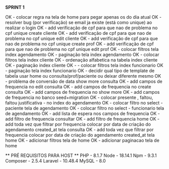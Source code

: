 **SPRINT 1**

OK - colocar regra na tela de home para pegar apenas os do dia atual
OK - resolver bug (por verificação) se email ja existe (está como unique) ao realizar o login
OK - add verificação de cpf para que nao de problema no cpf unique create cliente
OK - add verificação de cpf para que nao de problema no cpf unique edit cliente
OK - add verificação de cpf para que nao de problema no cpf unique create prof
OK - add verificação de cpf para que nao de problema no cpf unique edit prof
OK - colocar filtros tela index agendamento
OK - paginação tela index agendamento
OK - colocar filtros tela index cliente
OK - ordenação alfabetica na tabela index cliente
OK - paginação index cliente
OK - - colocar filtros tela index funcionario
OK - paginação tela index funcionario
OK - decidir qual tipo de template de tabela usar home ou consulta/prof/paciente ou deixar diferente mesmo
OK - problema de conversão de data show more consulta
OK - add campos de frequencia no edit consulta
OK - add campos de frequencia no create consulta
OK - add campos de frequencia no show more
OK - add campos de frequencia no banco seed+migration
OK - colocar presente , faltou, faltou justificativa - no index do agendamento
OK - colocar filtro no select - paciente tela de agendamento
OK - colocar filtro no select - funcionario tela de agendamento
OK - add lista de espera nos campos de frequencia
OK - add filtro de frequencia consultar
OK - add filtro de frequencia home
OK - add toda vez que filtrar por frequencia colocar por data de criação do agendamento created_at tela consulta
OK - add toda vez que filtrar por frequencia colocar por data de criação do agendamento created_at tela home
OK - adicionar filtros tela de home
OK - adicionar paginacao tela de home

** PRÉ REQUISITOS PARA HOST **
PHP - 8.1.7
Node - 18.14.1
Npm - 9.3.1
Composer - 2.5.4
Laravel - 10.48.4
MySQL - 8.0
